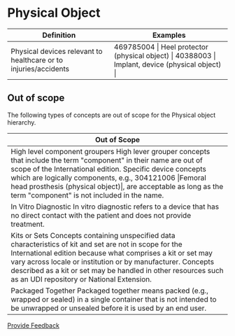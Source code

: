 # Physical Object

  

| Definition | Examples |
|---|---|
| Physical devices relevant to healthcare or to injuries/accidents | 469785004 \| Heel protector (physical object) \| 40388003 \| Implant, device (physical object) \| |

  

## Out of scope

The following types of concepts are out of scope for the Physical object hierarchy.

| Out of Scope |
|---|
| High level component groupers High lever grouper concepts that include the term "component" in their name are out of scope of the International edition. Specific device concepts which are logically components, e.g., 304121006 \|Femoral head prosthesis (physical object)\|, are acceptable as long as the term "component" is not included in the name. |
| In Vitro Diagnostic In vitro diagnostic refers to a device that has no direct contact with the patient and does not provide treatment. |
| Kits or Sets Concepts containing unspecified data characteristics of kit and set are not in scope for the International edition because what comprises a kit or set may vary across locale or institution or by manufacturer. Concepts described as a kit or set may be handled in other resources such as an UDI repository or National Extension. |
| Packaged Together Packaged together means packed (e.g., wrapped or sealed) in a single container that is not intended to be unwrapped or unsealed before it is used by an end user. |

  







<a href="https://docs.google.com/forms/d/e/1FAIpQLScTmbZIf0UEQwYDkY27EEWBkaiYkHSbR0_9DmFrMLXoQLyL7Q/viewform?usp=pp_url&entry.1767247133=SCT+Editorial+Guide&entry.670899847=Physical%20Object" class="button primary">Provide Feedback</a>
